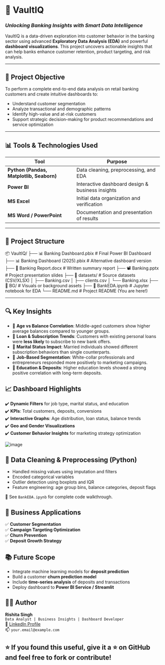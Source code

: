  # 💼 VaultIQ
### _Unlocking Banking Insights with Smart Data Intelligence_

VaultIQ is a data-driven exploration into customer behavior in the banking sector using advanced **Exploratory Data Analysis (EDA)** and powerful **dashboard visualizations**. This project uncovers actionable insights that can help banks enhance customer retention, product targeting, and risk analysis.

---

## 🧠 Project Objective

To perform a complete end-to-end data analysis on retail banking customers and create intuitive dashboards to:

- Understand customer segmentation
- Analyze transactional and demographic patterns
- Identify high-value and at-risk customers
- Support strategic decision-making for product recommendations and service optimization

---

## 📊 Tools & Technologies Used

| Tool | Purpose |
|------|---------|
| **Python (Pandas, Matplotlib, Seaborn)** | Data cleaning, preprocessing, and EDA |
| **Power BI** | Interactive dashboard design & business insights |
| **MS Excel** | Initial data organization and verification |
| **MS Word / PowerPoint** | Documentation and presentation of results |

---

## 📁 Project Structure
📦 VaultIQ/
├── 📊 Banking Dashboard.pbix # Final Power BI Dashboard
├── 📊 Banking Dashboard (2025).pbix # Alternative dashboard version
├── 📄 Banking Report.docx # Written summary report
├── 📽️ Banking.pptx # Project presentation slides
├── 📂 datasets/ # Source datasets (CSV/XLSX)
│ ├── Banking.csv
│ ├── clients.csv
│ └── Banking.xlsx
├── 📂 BG/ # Visuals or background assets
├── 📓 BankEDA.ipynb # Jupyter notebook for EDA
└── README.md # Project README (You are here!)


---

## 🔍 Key Insights

- 📌 **Age vs Balance Correlation**: Middle-aged customers show higher average balances compared to younger groups.
- 📌 **Loan & Subscription Trends**: Customers with existing personal loans were **less likely** to subscribe to new bank offers.
- 📌 **Marital Status Impact**: Married individuals showed different subscription behaviors than single counterparts.
- 📌 **Job-Based Segmentation**: White-collar professionals and entrepreneurs responded more positively to marketing campaigns.
- 📌 **Education & Deposits**: Higher education levels showed a strong positive correlation with long-term deposits.



## 📈 Dashboard Highlights

✔️ **Dynamic Filters** for job type, marital status, and education  
✔️ **KPIs**: Total customers, deposits, conversions  
✔️ **Interactive Graphs**: Age distribution, loan status, balance trends  
✔️ **Geo and Gender Visualizations**  
✔️ **Customer Behavior Insights** for marketing strategy optimization  

![image](https://github.com/user-attachments/assets/6b8d81fa-d85a-4dcc-8210-2f92a76ec764)



## 🧹 Data Cleaning & Preprocessing (Python)

- Handled missing values using imputation and filters
- Encoded categorical variables
- Outlier detection using boxplots and IQR
- Feature engineering: age group bins, balance categories, deposit flags

📌 See `BankEDA.ipynb` for complete code walkthrough.



## 📢 Business Applications

✅ **Customer Segmentation**  
✅ **Campaign Targeting Optimization**  
✅ **Churn Prevention**  
✅ **Deposit Growth Strategy**



## 📚 Future Scope

- Integrate machine learning models for **deposit prediction**
- Build a customer **churn prediction model**
- Include **time-series analysis** of deposits and transactions
- Deploy dashboard to **Power BI Service / Streamlit**



## 👩‍💻 Author

**Rishita Singh**  
`Data Analyst | Business Insights | Dashboard Developer`  
🔗 [LinkedIn Profile](https://linkedin.com/in/yourname)  
📫 `your.email@example.com`


## ⭐️ If you found this useful, give it a ⭐️ on GitHub and feel free to fork or contribute!
